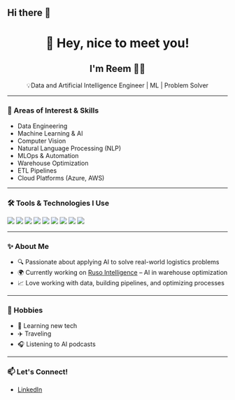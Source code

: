 ## Hi there 👋

<h1 align="center">👋 Hey, nice to meet you!</h1>
<h2 align="center">I'm Reem 👩‍💻</h2>

<p align="center">
💡Data and Artificial Intelligence Engineer | ML | Problem Solver
</p>

---

### 🚀 Areas of Interest & Skills
- Data Engineering
- Machine Learning & AI
- Computer Vision
- Natural Language Processing (NLP)
- MLOps & Automation
- Warehouse Optimization
- ETL Pipelines
- Cloud Platforms (Azure, AWS)

---

### 🛠️ Tools & Technologies I Use
<p>
  <img src="https://img.shields.io/badge/-Python-3776AB?style=flat&logo=python&logoColor=white"/>
  <img src="https://img.shields.io/badge/-Docker-2496ED?style=flat&logo=docker&logoColor=white"/>
  <img src="https://img.shields.io/badge/-Azure-0078D4?style=flat&logo=microsoft-azure&logoColor=white"/>
  <img src="https://img.shields.io/badge/-PostgreSQL-336791?style=flat&logo=postgresql&logoColor=white"/>
  <img src="https://img.shields.io/badge/-Apache%20Airflow-017CEE?style=flat&logo=apache-airflow&logoColor=white"/>
  <img src="https://img.shields.io/badge/-SQL-4479A1?style=flat&logo=mysql&logoColor=white"/>
  <img src="https://img.shields.io/badge/-Pandas-150458?style=flat&logo=pandas&logoColor=white"/>
  <img src="https://img.shields.io/badge/-scikit--learn-F7931E?style=flat&logo=scikit-learn&logoColor=white"/>
  <img src="https://img.shields.io/badge/-Git-F05032?style=flat&logo=git&logoColor=white"/>
</p>

---

### ✨ About Me
- 🔍 Passionate about applying AI to solve real-world logistics problems
- 🌍 Currently working on [Ruso Intelligence](https://github.com/Qazalr) – AI in warehouse optimization
- 📈 Love working with data, building pipelines, and optimizing processes

---

### 🎯 Hobbies
- 📖 Learning new tech
- ✈️ Traveling
- 🎧 Listening to AI podcasts

---

### 📫 Let's Connect!
- [LinkedIn]([https://www.linkedin.com/in/your-profile/](https://www.linkedin.com/in/reem-suleiman/))



<!--
**Qazalr/Qazalr** is a ✨ _special_ ✨ repository because its `README.md` (this file) appears on your GitHub profile.

Here are some ideas to get you started:

- 🔭 I’m currently working on ...
- 🌱 I’m currently learning ...
- 👯 I’m looking to collaborate on ...
- 🤔 I’m looking for help with ...
- 💬 Ask me about ...
- 📫 How to reach me: ...
- 😄 Pronouns: ...
- ⚡ Fun fact: ...
-->
